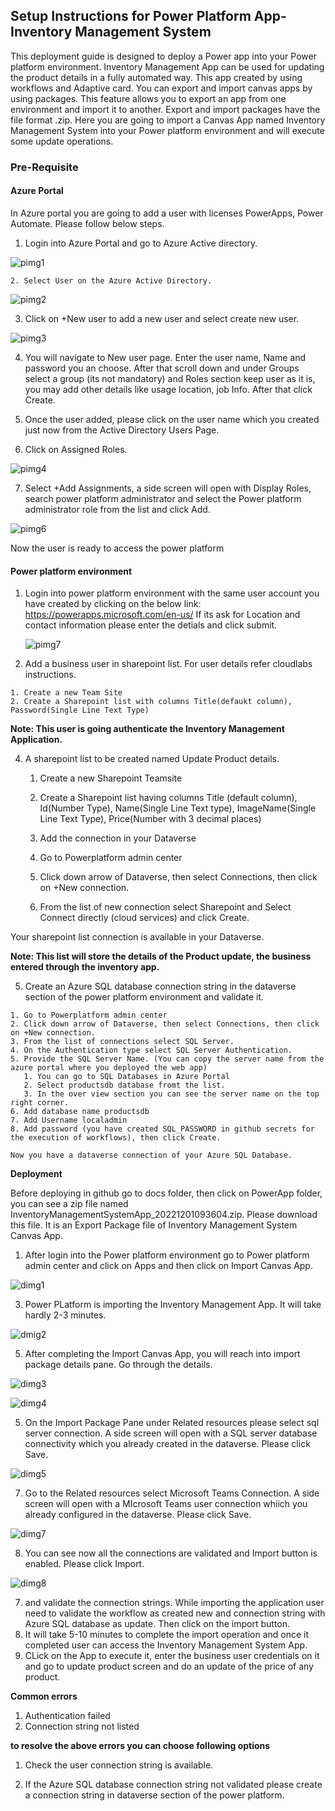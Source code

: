 <h2>Setup Instructions for Power Platform App- Inventory Management System</h2>

This deployment guide is designed to deploy a Power app into your Power platform environment. Inventory Management App can be used for updating the product details in a fully automated way. This app created by using workflows and Adaptive card. You can export and import canvas apps by using packages. This feature allows you to export an app from one environment and import it to another. Export and import packages have the file format .zip. Here you are going to import a Canvas App named Inventory Management System into your Power platform environment and will execute some update operations.

<h3>Pre-Requisite</h3>


<h4>Azure Portal</h4>

   In Azure portal you are going to add a user with licenses PowerApps, Power Automate. Please follow below steps.
  
   1. Login into Azure Portal and go to Azure Active directory.
      
   ![pimg1](images/papp1.png)
      
    2. Select User on the Azure Active Directory.
   
   ![pimg2](images/papp2.png)
   
   3. Click on +New user to add a new user and select create new user.
   
   ![pimg3](images/papp3.png)
   
   4. You will navigate to New user page. Enter the user name, Name and password you an choose. After that scroll down and under Groups select a group (its not mandatory) and Roles section keep user as it is, you may add other details like usage location, job Info. After that click Create.
    
   5. Once the user added, please click on the user name which you created just now from the Active Directory Users Page.
   6. Click on Assigned Roles.
   
   ![pimg4](images/papp5.png)
   
   7. Select +Add Assignments, a side screen will open with Display Roles, search power platform administrator and select the Power platform administrator role from the list and click Add.

  ![pimg6](images/papp7.png)

Now the user is ready to access the power platform

<h4>Power platform environment</h4>
  
  1. Login into power platform environment with the same user account you have created by clicking on the below link:
      https://powerapps.microsoft.com/en-us/ 
     If its ask for Location and contact information please enter the detials and click submit.
     
     ![pimg7](images/papp8.png)
      
  
  3.  Add a business user in sharepoint list. For user details refer cloudlabs instructions.
   
    1. Create a new Team Site
    2. Create a Sharepoint list with columns Title(defaukt column), Password(Single Line Text Type)
  
   **Note: This user is going authenticate the Inventory Management Application.** 
  
  4. A sharepoint list to be created named Update Product details.

      1. Create a new Sharepoint Teamsite
      2. Create a Sharepoint list having columns Title (default column), Id(Number Type), Name(Single Line Text type), ImageName(Single Line Text Type), Price(Number with 3 decimal places)
      
      4. Add the connection in your Dataverse
        1. Go to Powerplatform admin center
        2. Click down arrow of Dataverse, then select Connections, then click on +New connection.
        3. From the list of new connection select Sharepoint and Select Connect directly (cloud services) and click Create.
         
   Your sharepoint list connection is available in your Dataverse.   
  
   **Note: This list will store the details of the Product update, the business entered through the inventory app.**
  
  5. Create an Azure SQL database connection string in the dataverse section of the power platform environment and validate it.
  
    1. Go to Powerplatform admin center
    2. Click down arrow of Dataverse, then select Connections, then click on +New connection.
    3. From the list of connections select SQL Server.
    4. On the Authentication type select SQL Server Authentication.
    5. Provide the SQL Server Name. (You can copy the server name from the azure portal where you deployed the web app)
       1. You can go to SQL Databases in Azure Portal
       2. Select productsdb database fromt the list.
       3. In the over view section you can see the server name on the top right corner.
    6. Add database name productsdb
    7. Add Username localadmin
    8. Add password (you have created SQL_PASSWORD in github secrets for the execution of workflows), then click Create.
    
    Now you have a dataverse connection of your Azure SQL Database.
    
**Deployment**

Before deploying in github go to docs folder, then click on PowerApp folder, you can see a zip file named InventoryManagementSystemApp_20221201093604.zip. Please download this file. It is an Export Package file of Inventory Management System Canvas App.

  1. After login into the Power platform environment go to Power platform admin center and click on Apps and then click on Import Canvas App.
  
  ![dimg1](images/depap1.png)
  
  3. Power PLatform is importing the Inventory Management App. It will take hardly 2-3 minutes.
  
  ![dmig2](images/depap2.png)
  
  5. After completing the Import Canvas App, you will reach into import package details pane. Go through the details.

   ![dimg3](images/depap3.png)
   
   ![dimg4](images/depap4.png)

   
  5. On the Import Package Pane under Related resources please select sql server connection. A side screen will open with a SQL server database connectivity which you already created in the dataverse. Please click Save.
   
   ![dimg5](images/depap5.png)

  7. Go to the Related resources select Microsoft Teams Connection. A side screen will open with a MIcrosoft Teams user connection whiich you already configured in the dataverse. Please click Save.
   
   ![dimg7](images/depap7.png)

8. You can see now all the connections are validated and Import button is enabled. Please click Import.

  ![dimg8](images/depap8.png)

  7. and validate the connection strings. While importing the application user need to validate the workflow as created new and connection string with Azure SQL database as update. Then click on the import button.
  8. It will take 5-10 minutes to complete the import operation and once it completed user can access the Inventory Management System App.
  9. CLick on the App to execute it, enter the business user credentials on it and go to update product screen and do an update of the price of any product. 
    
    
**Common errors**
  
  1. Authentication failed
  2. Connection string not listed
    
**to resolve the above errors you can choose following options**    
    
  1. Check the user connection string is available.
    
  2. If the Azure SQL database connection string not validated please create a connection string in dataverse section of the power platform.
